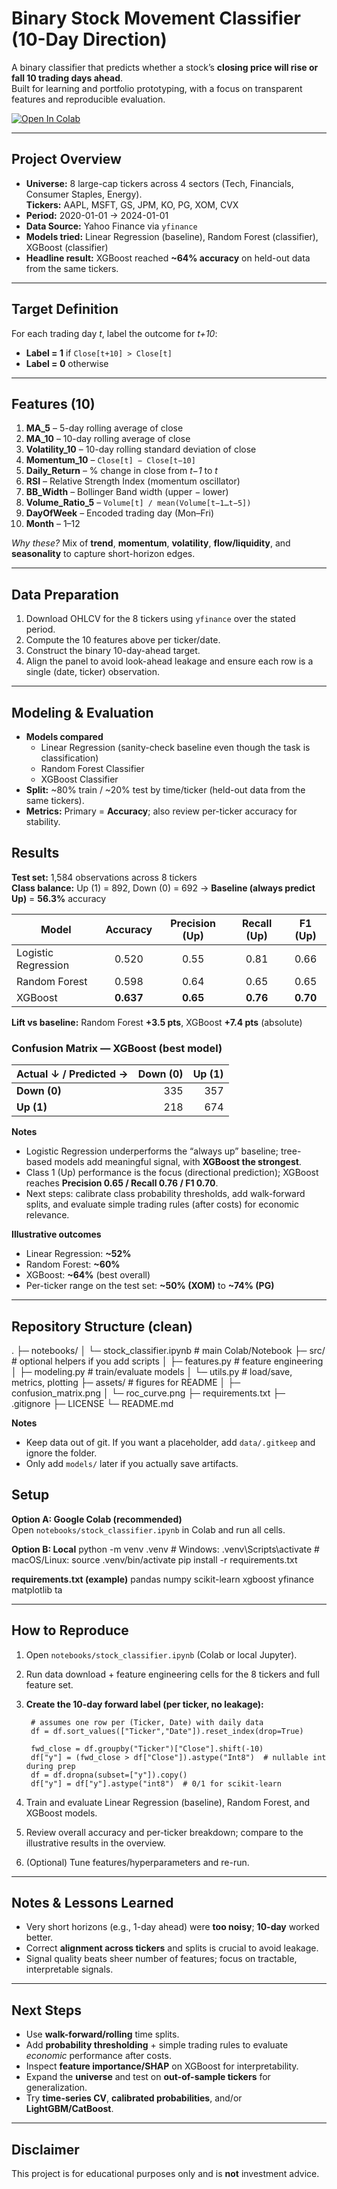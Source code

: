 # Binary Stock Movement Classifier (10-Day Direction)

A binary classifier that predicts whether a stock’s **closing price will rise or fall 10 trading days ahead**.  
Built for learning and portfolio prototyping, with a focus on transparent features and reproducible evaluation.

[![Open In Colab](https://colab.research.google.com/assets/colab-badge.svg)](
https://colab.research.google.com/github/Gavinedelen/stock-classifier/blob/main/notebooks/stock_classifier.ipynb)

---

## Project Overview
- **Universe:** 8 large-cap tickers across 4 sectors (Tech, Financials, Consumer Staples, Energy).  
  **Tickers:** AAPL, MSFT, GS, JPM, KO, PG, XOM, CVX
- **Period:** 2020-01-01 → 2024-01-01
- **Data Source:** Yahoo Finance via `yfinance`
- **Models tried:** Linear Regression (baseline), Random Forest (classifier), XGBoost (classifier)
- **Headline result:** XGBoost reached **~64% accuracy** on held-out data from the same tickers.

---

## Target Definition
For each trading day *t*, label the outcome for *t+10*:
- **Label = 1** if `Close[t+10] > Close[t]`
- **Label = 0** otherwise

---

## Features (10)
1. **MA_5** – 5-day rolling average of close  
2. **MA_10** – 10-day rolling average of close  
3. **Volatility_10** – 10-day rolling standard deviation of close  
4. **Momentum_10** – `Close[t] − Close[t−10]`  
5. **Daily_Return** – % change in close from *t−1* to *t*  
6. **RSI** – Relative Strength Index (momentum oscillator)  
7. **BB_Width** – Bollinger Band width (upper − lower)  
8. **Volume_Ratio_5** – `Volume[t] / mean(Volume[t−1…t−5])`  
9. **DayOfWeek** – Encoded trading day (Mon–Fri)  
10. **Month** – 1–12

*Why these?* Mix of **trend**, **momentum**, **volatility**, **flow/liquidity**, and **seasonality** to capture short-horizon edges.

---

## Data Preparation
1. Download OHLCV for the 8 tickers using `yfinance` over the stated period.  
2. Compute the 10 features above per ticker/date.  
3. Construct the binary 10-day-ahead target.  
4. Align the panel to avoid look-ahead leakage and ensure each row is a single (date, ticker) observation.

---

## Modeling & Evaluation
- **Models compared**
  - Linear Regression (sanity-check baseline even though the task is classification)
  - Random Forest Classifier
  - XGBoost Classifier
- **Split:** ~80% train / ~20% test by time/ticker (held-out data from the same tickers).  
- **Metrics:** Primary = **Accuracy**; also review per-ticker accuracy for stability.

## Results

**Test set:** 1,584 observations across 8 tickers  
**Class balance:** Up (1) = 892, Down (0) = 692 → **Baseline (always predict Up)** = **56.3%** accuracy

| Model               | Accuracy | Precision (Up) | Recall (Up) | F1 (Up) |
|---------------------|:--------:|:--------------:|:-----------:|:-------:|
| Logistic Regression |  0.520   |      0.55      |    0.81     |  0.66   |
| Random Forest       |  0.598   |      0.64      |    0.65     |  0.65   |
| XGBoost             |  **0.637** |    **0.65**    |  **0.76**   | **0.70** |

**Lift vs baseline:** Random Forest **+3.5 pts**, XGBoost **+7.4 pts** (absolute)

### Confusion Matrix — XGBoost (best model)
Actual ↓ / Predicted → | **Down (0)** | **Up (1)**
:--|--:|--:
**Down (0)** | 335 | 357
**Up (1)**   | 218 | 674

**Notes**
- Logistic Regression underperforms the “always up” baseline; tree-based models add meaningful signal, with **XGBoost the strongest**.
- Class 1 (Up) performance is the focus (directional prediction); XGBoost reaches **Precision 0.65 / Recall 0.76 / F1 0.70**.
- Next steps: calibrate class probability thresholds, add walk-forward splits, and evaluate simple trading rules (after costs) for economic relevance.


**Illustrative outcomes**
- Linear Regression: **~52%**  
- Random Forest: **~60%**  
- XGBoost: **~64%** (best overall)  
- Per-ticker range on the test set: **~50% (XOM)** to **~74% (PG)**

---

## Repository Structure (clean)

.
├─ notebooks/
│  └─ stock_classifier.ipynb            # main Colab/Notebook
├─ src/                                  # optional helpers if you add scripts
│  ├─ features.py                        # feature engineering
│  ├─ modeling.py                        # train/evaluate models
│  └─ utils.py                           # load/save, metrics, plotting
├─ assets/                                # figures for README
│  ├─ confusion_matrix.png
│  └─ roc_curve.png
├─ requirements.txt
├─ .gitignore
├─ LICENSE
└─ README.md

**Notes**
- Keep data out of git. If you want a placeholder, add `data/.gitkeep` and ignore the folder.
- Only add `models/` later if you actually save artifacts.


## Setup
**Option A: Google Colab (recommended)**  
Open `notebooks/stock_classifier.ipynb` in Colab and run all cells.

**Option B: Local**
    python -m venv .venv
    # Windows: .venv\Scripts\activate
    # macOS/Linux:
    source .venv/bin/activate
    pip install -r requirements.txt

**requirements.txt (example)**
    pandas
    numpy
    scikit-learn
    xgboost
    yfinance
    matplotlib
    ta

---

## How to Reproduce
1) Open `notebooks/stock_classifier.ipynb` (Colab or local Jupyter).  
2) Run data download + feature engineering cells for the 8 tickers and full feature set.  
3) **Create the 10-day forward label (per ticker, no leakage):**
    
        # assumes one row per (Ticker, Date) with daily data
        df = df.sort_values(["Ticker","Date"]).reset_index(drop=True)

        fwd_close = df.groupby("Ticker")["Close"].shift(-10)
        df["y"] = (fwd_close > df["Close"]).astype("Int8")  # nullable int during prep
        df = df.dropna(subset=["y"]).copy()
        df["y"] = df["y"].astype("int8")  # 0/1 for scikit-learn

4) Train and evaluate Linear Regression (baseline), Random Forest, and XGBoost models.  
5) Review overall accuracy and per-ticker breakdown; compare to the illustrative results in the overview.  
6) (Optional) Tune features/hyperparameters and re-run.

---

## Notes & Lessons Learned
- Very short horizons (e.g., 1-day ahead) were **too noisy**; **10-day** worked better.  
- Correct **alignment across tickers** and splits is crucial to avoid leakage.  
- Signal quality beats sheer number of features; focus on tractable, interpretable signals.

---

## Next Steps
- Use **walk-forward/rolling** time splits.  
- Add **probability thresholding** + simple trading rules to evaluate *economic* performance after costs.  
- Inspect **feature importance/SHAP** on XGBoost for interpretability.  
- Expand the **universe** and test on **out-of-sample tickers** for generalization.  
- Try **time-series CV**, **calibrated probabilities**, and/or **LightGBM/CatBoost**.

---

## Disclaimer
This project is for educational purposes only and is **not** investment advice.

